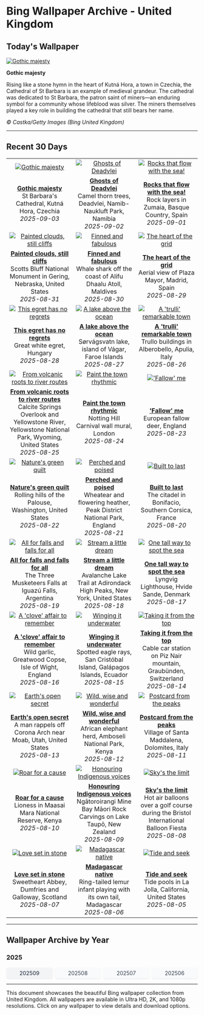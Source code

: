 # Bing Wallpaper Archive - United Kingdom

## Today's Wallpaper

[![Gothic majesty](https://www.bing.com/th?id=OHR.SaintBarbaras_EN-GB0842695883_UHD.jpg&pid=hp&w=2560)](https://bing.codexun.com/gb/detail/20250903)

**Gothic majesty**

Rising like a stone hymn in the heart of Kutná Hora, a town in Czechia, the Cathedral of St Barbara is an example of medieval grandeur. The cathedral was dedicated to St Barbara, the patron saint of miners—an enduring symbol for a community whose lifeblood was silver. The miners themselves played a key role in building the cathedral that still bears her name.

*© Castka/Getty Images (Bing United Kingdom)*

---

## Recent 30 Days

| | | |
|:---:|:---:|:---:|
| [![Gothic majesty](https://www.bing.com/th?id=OHR.SaintBarbaras_EN-GB0842695883_UHD.jpg&pid=hp&w=2560)](https://bing.codexun.com/gb/detail/20250903) | [![Ghosts of Deadvlei](https://www.bing.com/th?id=OHR.DeadvleiTrees_EN-GB0679166785_UHD.jpg&pid=hp&w=2560)](https://bing.codexun.com/gb/detail/20250902) | [![Rocks that flow with the sea!](https://www.bing.com/th?id=OHR.GipuzcoaSummer_EN-GB2818544324_UHD.jpg&pid=hp&w=2560)](https://bing.codexun.com/gb/detail/20250901) | 
| **[Gothic majesty](https://bing.codexun.com/gb/detail/20250903)**<br>St Barbara's Cathedral, Kutná Hora, Czechia<br>*2025-09-03* | **[Ghosts of Deadvlei](https://bing.codexun.com/gb/detail/20250902)**<br>Camel thorn trees, Deadvlei, Namib-Naukluft Park, Namibia<br>*2025-09-02* | **[Rocks that flow with the sea!](https://bing.codexun.com/gb/detail/20250901)**<br>Rock layers in Zumaia, Basque Country, Spain<br>*2025-09-01* | 
| [![Painted clouds, still cliffs](https://www.bing.com/th?id=OHR.ScottsBluff_EN-GB0264012392_UHD.jpg&pid=hp&w=2560)](https://bing.codexun.com/gb/detail/20250831) | [![Finned and fabulous](https://www.bing.com/th?id=OHR.MaldivesWhaleShark_EN-GB0087739452_UHD.jpg&pid=hp&w=2560)](https://bing.codexun.com/gb/detail/20250830) | [![The heart of the grid](https://www.bing.com/th?id=OHR.PlazaMayor_EN-GB9923316134_UHD.jpg&pid=hp&w=2560)](https://bing.codexun.com/gb/detail/20250829) | 
| **[Painted clouds, still cliffs](https://bing.codexun.com/gb/detail/20250831)**<br>Scotts Bluff National Monument in Gering, Nebraska, United States<br>*2025-08-31* | **[Finned and fabulous](https://bing.codexun.com/gb/detail/20250830)**<br>Whale shark off the coast of Alifu Dhaalu Atoll, Maldives<br>*2025-08-30* | **[The heart of the grid](https://bing.codexun.com/gb/detail/20250829)**<br>Aerial view of Plaza Mayor, Madrid, Spain<br>*2025-08-29* | 
| [![This egret has no regrets](https://www.bing.com/th?id=OHR.WhiteEgret_EN-GB9754251340_UHD.jpg&pid=hp&w=2560)](https://bing.codexun.com/gb/detail/20250828) | [![A lake above the ocean](https://www.bing.com/th?id=OHR.FaroeLake_EN-GB9601686603_UHD.jpg&pid=hp&w=2560)](https://bing.codexun.com/gb/detail/20250827) | [![A 'trulli' remarkable town](https://www.bing.com/th?id=OHR.TrulliHouses_EN-GB9384999011_UHD.jpg&pid=hp&w=2560)](https://bing.codexun.com/gb/detail/20250826) | 
| **[This egret has no regrets](https://bing.codexun.com/gb/detail/20250828)**<br>Great white egret, Hungary<br>*2025-08-28* | **[A lake above the ocean](https://bing.codexun.com/gb/detail/20250827)**<br>Sørvágsvatn lake, island of Vágar, Faroe Islands<br>*2025-08-27* | **[A 'trulli' remarkable town](https://bing.codexun.com/gb/detail/20250826)**<br>Trullo buildings in Alberobello, Apulia, Italy<br>*2025-08-26* | 
| [![From volcanic roots to river routes](https://www.bing.com/th?id=OHR.YellowstoneRiver_EN-GB9172526741_UHD.jpg&pid=hp&w=2560)](https://bing.codexun.com/gb/detail/20250825) | [![Paint the town rhythmic](https://www.bing.com/th?id=OHR.NottingHillCarnival2025_EN-GB8998798603_UHD.jpg&pid=hp&w=2560)](https://bing.codexun.com/gb/detail/20250824) | [!['Fallow' me](https://www.bing.com/th?id=OHR.CervusDama_EN-GB8518055482_UHD.jpg&pid=hp&w=2560)](https://bing.codexun.com/gb/detail/20250823) | 
| **[From volcanic roots to river routes](https://bing.codexun.com/gb/detail/20250825)**<br>Calcite Springs Overlook and Yellowstone River, Yellowstone National Park, Wyoming, United States<br>*2025-08-25* | **[Paint the town rhythmic](https://bing.codexun.com/gb/detail/20250824)**<br>Notting Hill Carnival wall mural, London<br>*2025-08-24* | **['Fallow' me](https://bing.codexun.com/gb/detail/20250823)**<br>European fallow deer, England<br>*2025-08-23* | 
| [![Nature's green quilt](https://www.bing.com/th?id=OHR.PalouseWA_EN-GB8343692034_UHD.jpg&pid=hp&w=2560)](https://bing.codexun.com/gb/detail/20250822) | [![Perched and poised](https://www.bing.com/th?id=OHR.WheatearBird_EN-GB3697571059_UHD.jpg&pid=hp&w=2560)](https://bing.codexun.com/gb/detail/20250821) | [![Built to last](https://www.bing.com/th?id=OHR.CitadelBonifacio_EN-GB3535307178_UHD.jpg&pid=hp&w=2560)](https://bing.codexun.com/gb/detail/20250820) | 
| **[Nature's green quilt](https://bing.codexun.com/gb/detail/20250822)**<br>Rolling hills of the Palouse, Washington, United States<br>*2025-08-22* | **[Perched and poised](https://bing.codexun.com/gb/detail/20250821)**<br>Wheatear and flowering heather, Peak District National Park, England<br>*2025-08-21* | **[Built to last](https://bing.codexun.com/gb/detail/20250820)**<br>The citadel in Bonifacio, Southern Corsica, France<br>*2025-08-20* | 
| [![All for falls and falls for all](https://www.bing.com/th?id=OHR.IguazuArgentina_EN-GB3342065594_UHD.jpg&pid=hp&w=2560)](https://bing.codexun.com/gb/detail/20250819) | [![Stream a little dream](https://www.bing.com/th?id=OHR.AvalancheLake_EN-GB3210830707_UHD.jpg&pid=hp&w=2560)](https://bing.codexun.com/gb/detail/20250818) | [![One tall way to spot the sea](https://www.bing.com/th?id=OHR.LyngvigLighthouse_EN-GB3070055068_UHD.jpg&pid=hp&w=2560)](https://bing.codexun.com/gb/detail/20250817) | 
| **[All for falls and falls for all](https://bing.codexun.com/gb/detail/20250819)**<br>The Three Musketeers Falls at Iguazú Falls, Argentina<br>*2025-08-19* | **[Stream a little dream](https://bing.codexun.com/gb/detail/20250818)**<br>Avalanche Lake Trail at Adirondack High Peaks, New York, United States<br>*2025-08-18* | **[One tall way to spot the sea](https://bing.codexun.com/gb/detail/20250817)**<br>Lyngvig Lighthouse, Hvide Sande, Denmark<br>*2025-08-17* | 
| [![A 'clove' affair to remember](https://www.bing.com/th?id=OHR.GarlicFestival2025_EN-GB2919536930_UHD.jpg&pid=hp&w=2560)](https://bing.codexun.com/gb/detail/20250816) | [![Winging it underwater](https://www.bing.com/th?id=OHR.SpottedEagleRay_EN-GB2531931284_UHD.jpg&pid=hp&w=2560)](https://bing.codexun.com/gb/detail/20250815) | [![Taking it from the top](https://www.bing.com/th?id=OHR.PizNairPeak_EN-GB2398585795_UHD.jpg&pid=hp&w=2560)](https://bing.codexun.com/gb/detail/20250814) | 
| **[A 'clove' affair to remember](https://bing.codexun.com/gb/detail/20250816)**<br>Wild garlic, Greatwood Copse, Isle of Wight, England<br>*2025-08-16* | **[Winging it underwater](https://bing.codexun.com/gb/detail/20250815)**<br>Spotted eagle rays, San Cristóbal Island, Galápagos Islands, Ecuador<br>*2025-08-15* | **[Taking it from the top](https://bing.codexun.com/gb/detail/20250814)**<br>Cable car station on Piz Nair mountain, Graubünden, Switzerland<br>*2025-08-14* | 
| [![Earth's open secret](https://www.bing.com/th?id=OHR.CoronaArch_EN-GB9558906767_UHD.jpg&pid=hp&w=2560)](https://bing.codexun.com/gb/detail/20250813) | [![Wild, wise and wonderful](https://www.bing.com/th?id=OHR.KenyaElephants_EN-GB9514305999_UHD.jpg&pid=hp&w=2560)](https://bing.codexun.com/gb/detail/20250812) | [![Postcard from the peaks](https://www.bing.com/th?id=OHR.SantaMaddalena_EN-GB9459179016_UHD.jpg&pid=hp&w=2560)](https://bing.codexun.com/gb/detail/20250811) | 
| **[Earth's open secret](https://bing.codexun.com/gb/detail/20250813)**<br>A man rappels off Corona Arch near Moab, Utah, United States<br>*2025-08-13* | **[Wild, wise and wonderful](https://bing.codexun.com/gb/detail/20250812)**<br>African elephant herd, Amboseli National Park, Kenya<br>*2025-08-12* | **[Postcard from the peaks](https://bing.codexun.com/gb/detail/20250811)**<br>Village of Santa Maddalena, Dolomites, Italy<br>*2025-08-11* | 
| [![Roar for a cause](https://www.bing.com/th?id=OHR.LionessKenya_EN-GB9427782960_UHD.jpg&pid=hp&w=2560)](https://bing.codexun.com/gb/detail/20250810) | [![Honouring Indigenous voices](https://www.bing.com/th?id=OHR.MaoriRock_EN-GB9232963676_UHD.jpg&pid=hp&w=2560)](https://bing.codexun.com/gb/detail/20250809) | [![Sky's the limit](https://www.bing.com/th?id=OHR.BalloonFiesta2025_EN-GB9167684469_UHD.jpg&pid=hp&w=2560)](https://bing.codexun.com/gb/detail/20250808) | 
| **[Roar for a cause](https://bing.codexun.com/gb/detail/20250810)**<br>Lioness in Maasai Mara National Reserve, Kenya<br>*2025-08-10* | **[Honouring Indigenous voices](https://bing.codexun.com/gb/detail/20250809)**<br>Ngātoroirangi Mine Bay Māori Rock Carvings on Lake Taupō, New Zealand<br>*2025-08-09* | **[Sky's the limit](https://bing.codexun.com/gb/detail/20250808)**<br>Hot air balloons over a golf course during the Bristol International Balloon Fiesta<br>*2025-08-08* | 
| [![Love set in stone](https://www.bing.com/th?id=OHR.SweetheartAbbey2025_EN-GB2068922474_UHD.jpg&pid=hp&w=2560)](https://bing.codexun.com/gb/detail/20250807) | [![Madagascar native](https://www.bing.com/th?id=OHR.BabyLemur_EN-GB1704041505_UHD.jpg&pid=hp&w=2560)](https://bing.codexun.com/gb/detail/20250806) | [![Tide and seek](https://www.bing.com/th?id=OHR.CaliforniaTidepool_EN-GB1490855103_UHD.jpg&pid=hp&w=2560)](https://bing.codexun.com/gb/detail/20250805) | 
| **[Love set in stone](https://bing.codexun.com/gb/detail/20250807)**<br>Sweetheart Abbey, Dumfries and Galloway, Scotland<br>*2025-08-07* | **[Madagascar native](https://bing.codexun.com/gb/detail/20250806)**<br>Ring-tailed lemur infant playing with its own tail, Madagascar<br>*2025-08-06* | **[Tide and seek](https://bing.codexun.com/gb/detail/20250805)**<br>Tide pools in La Jolla, California, United States<br>*2025-08-05* | 


---

## Wallpaper Archive by Year

### 2025
<div style="display: grid; grid-template-columns: repeat(auto-fit, minmax(80px, 1fr)); gap: 6px; margin: 12px 0;">
<a href="https://bing.codexun.com/gb/archive/202509" style="padding: 6px 12px; font-size: 14px; border-radius: 6px; box-shadow: 0 1px 2px rgba(0,0,0,0.1); background-color: #f3f4f6; color: #374151; text-decoration: none; text-align: center; transition: background-color 0.2s ease; font-weight: 500;">202509</a>
<a href="https://bing.codexun.com/gb/archive/202508" style="padding: 6px 12px; font-size: 14px; border-radius: 6px; box-shadow: 0 1px 2px rgba(0,0,0,0.1); background-color: #f9fafb; color: #374151; text-decoration: none; text-align: center; transition: background-color 0.2s ease;">202508</a>
<a href="https://bing.codexun.com/gb/archive/202507" style="padding: 6px 12px; font-size: 14px; border-radius: 6px; box-shadow: 0 1px 2px rgba(0,0,0,0.1); background-color: #f9fafb; color: #374151; text-decoration: none; text-align: center; transition: background-color 0.2s ease;">202507</a>
<a href="https://bing.codexun.com/gb/archive/202506" style="padding: 6px 12px; font-size: 14px; border-radius: 6px; box-shadow: 0 1px 2px rgba(0,0,0,0.1); background-color: #f9fafb; color: #374151; text-decoration: none; text-align: center; transition: background-color 0.2s ease;">202506</a>
</div>



---

This document showcases the beautiful Bing wallpaper collection from United Kingdom. All wallpapers are available in Ultra HD, 2K, and 1080p resolutions. Click on any wallpaper to view details and download options.

